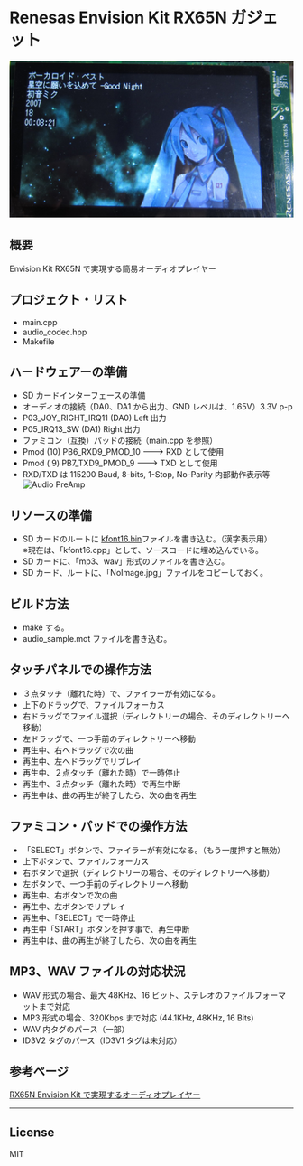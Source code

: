 Renesas Envision Kit RX65N ガジェット
=========
![R5F564ML](IMG_1239s.jpg)

## 概要
Envision Kit RX65N で実現する簡易オーディオプレイヤー
   
## プロジェクト・リスト
 - main.cpp
 - audio_codec.hpp
 - Makefile
   
## ハードウェアーの準備
 - SD カードインターフェースの準備
 - オーディオの接続（DA0、DA1 から出力、GND レベルは、1.65V）3.3V p-p
 - P03_JOY_RIGHT_IRQ11 (DA0) Left 出力
 - P05_IRQ13_SW (DA1) Right 出力
 - ファミコン（互換）パッドの接続（main.cpp を参照）
 - Pmod (10) PB6_RXD9_PMOD_10 ---> RXD として使用
 - Pmod ( 9) PB7_TXD9_PMOD_9  ---> TXD として使用
 - RXD/TXD は 115200 Baud, 8-bits, 1-Stop, No-Parity 内部動作表示等
![Audio PreAmp](RTK5_audio_amp.png)
   
## リソースの準備
 - SD カードのルートに [kfont16.bin](../graphics/kfont16.bin)ファイルを書き込む。（漢字表示用）   
 ※現在は、「kfont16.cpp」として、ソースコードに埋め込んでいる。
 - SD カードに、「mp3、wav」形式のファイルを書き込む。
 - SD カード、ルートに、「NoImage.jpg」ファイルをコピーしておく。
   
## ビルド方法
 - make する。
 - audio_sample.mot ファイルを書き込む。
   
## タッチパネルでの操作方法
 - ３点タッチ（離れた時）で、ファイラーが有効になる。
 - 上下のドラッグで、ファイルフォーカス
 - 右ドラッグでファイル選択（ディレクトリーの場合、そのディレクトリーへ移動）
 - 左ドラッグで、一つ手前のディレクトリーへ移動
 - 再生中、右へドラッグで次の曲
 - 再生中、左へドラッグでリプレイ
 - 再生中、２点タッチ（離れた時）で一時停止
 - 再生中、３点タッチ（離れた時）で再生中断
 - 再生中は、曲の再生が終了したら、次の曲を再生
   
## ファミコン・パッドでの操作方法
 - 「SELECT」ボタンで、ファイラーが有効になる。（もう一度押すと無効）
 - 上下ボタンで、ファイルフォーカス
 - 右ボタンで選択（ディレクトリーの場合、そのディレクトリーへ移動）
 - 左ボタンで、一つ手前のディレクトリーへ移動
 - 再生中、右ボタンで次の曲
 - 再生中、左ボタンでリプレイ
 - 再生中、「SELECT」で一時停止
 - 再生中「START」ボタンを押す事で、再生中断
 - 再生中は、曲の再生が終了したら、次の曲を再生
    
## MP3、WAV ファイルの対応状況
 - WAV 形式の場合、最大 48KHz、16 ビット、ステレオのファイルフォーマットまで対応
 - MP3 形式の場合、320Kbps まで対応 (44.1KHz, 48KHz, 16 Bits)
 - WAV 内タグのパース（一部）
 - ID3V2 タグのパース（ID3V1 タグは未対応）

## 参考ページ
   
[RX65N Envision Kit で実現するオーディオプレイヤー](http://www.rvf-rc45.net/wordpress/?p=2546)

-----
   
License
----

MIT
